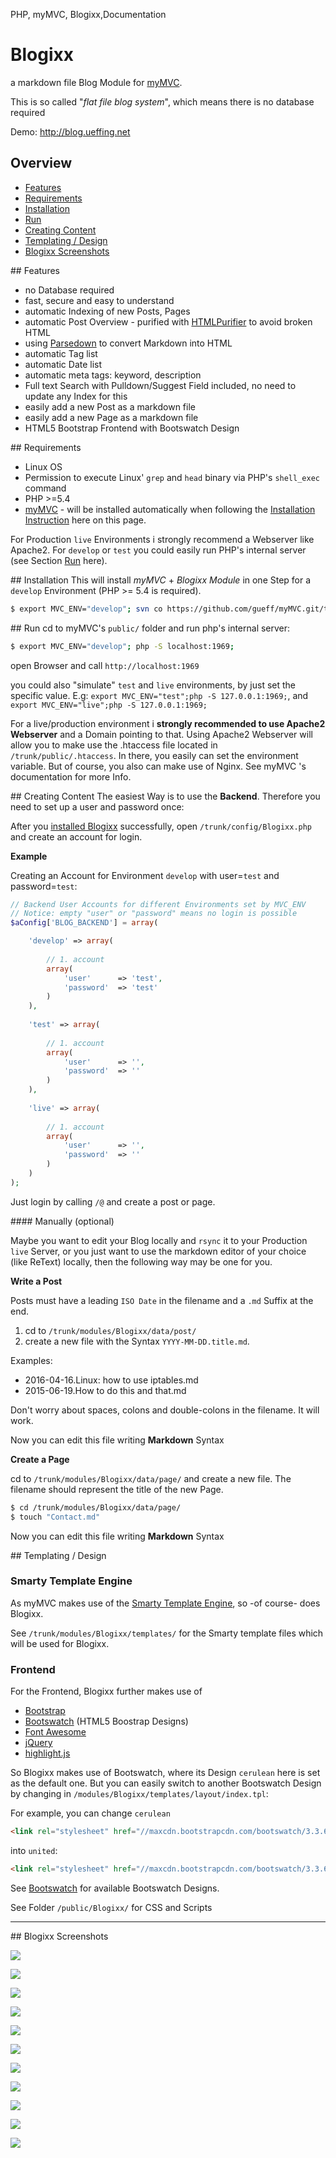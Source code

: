 <tag>PHP, myMVC, Blogixx,Documentation</tag>

# Blogixx 
a markdown file Blog Module for [myMVC](https://www.mymvc.org/).

This is so called "_flat file blog system_", which means there is no database required

Demo: http://blog.ueffing.net

## Overview
- [Features](#Features)
- [Requirements](#Requirements)
- [Installation](#Installation)
- [Run](#Run)
- [Creating Content](#Creating-Content)
- [Templating / Design](#Templating)
- [Blogixx Screenshots](#Blogixx-Screenshot)

##<a name="Features"></a> Features
- no Database required
- fast, secure and easy to understand
- automatic Indexing of new Posts, Pages
- automatic Post Overview - purified with [HTMLPurifier](http://htmlpurifier.org/) to avoid broken HTML
- using [Parsedown](https://github.com/erusev/parsedown) to convert Markdown into HTML
- automatic Tag list
- automatic Date list 
- automatic meta tags: keyword, description
- Full text Search with Pulldown/Suggest Field included, no need to update any Index for this
- easily add a new Post as a markdown file
- easily add a new Page as a markdown file
- HTML5 Bootstrap Frontend with Bootswatch Design

##<a name="Requirements"></a> Requirements
- Linux OS
- Permission to execute Linux' `grep` and `head` binary via PHP's `shell_exec` command
- PHP >=5.4
- [myMVC](https://www.mymvc.org/) - will be installed automatically when following the [Installation Instruction](#Installation) here on this page.

For Production `live` Environments i strongly recommend a Webserver like Apache2. For `develop` or `test` you could easily run PHP's internal server (see Section [Run](#Run) here).

##<a name="Installation"></a> Installation
This will install _myMVC_ + _Blogixx Module_ in one Step for a `develop` Environment (PHP >= 5.4 is required).
~~~bash
$ export MVC_ENV="develop"; svn co https://github.com/gueff/myMVC.git/trunk/ myMVC; cd myMVC/public; php index.php; cd ../modules; svn co https://github.com/gueff/Blogixx.git/trunk/ Blogixx; cd Blogixx; ./install.sh;
~~~

##<a name="Run"></a> Run
cd to myMVC's `public/` folder and run php's internal server: 
~~~bash
$ export MVC_ENV="develop"; php -S localhost:1969;
~~~    
open Browser and call `http://localhost:1969`

you could also "simulate" `test` and `live` environments, by just set the specific value. E.g: `export MVC_ENV="test";php -S 127.0.0.1:1969;`, and `export MVC_ENV="live";php -S 127.0.0.1:1969;`

For a live/production environment i **strongly recommended to use Apache2 Webserver** and a Domain pointing to that. Using Apache2 Webserver will allow you to make use the .htaccess file located in `/trunk/public/.htaccess`. In there, you easily can set the environment variable. But of course, you also can make use of Nginx. See myMVC 's documentation for more Info.

##<a name="Creating-Content"></a> Creating Content
The easiest Way is to use the **Backend**. Therefore you need to set up a user and password once: 

After you [installed Blogixx](#Installation) successfully, open `/trunk/config/Blogixx.php` and create an account for login. 

**Example** 

Creating an Account for Environment `develop` with user=`test` and password=`test`:
~~~php
// Backend User Accounts for different Environments set by MVC_ENV
// Notice: empty "user" or "password" means no login is possible
$aConfig['BLOG_BACKEND'] = array(

	'develop' => array(
		
		// 1. account
		array(
			'user' 		=> 'test', 
			'password' 	=> 'test'
		)
	),
	
	'test' => array(
		
		// 1. account
		array(
			'user' 		=> '', 
			'password' 	=> ''
		)
	),
	
	'live' => array(
		
		// 1. account
		array(
			'user' 		=> '', 
			'password' 	=> ''
		)	
	)
);
~~~

Just login by calling `/@` and create a post or page.


####<a name="Creating-Content-manually"></a> Manually (optional)

Maybe you want to edit your Blog locally and `rsync` it to your Production `live` Server, or you just want to use the markdown editor of your choice (like ReText) locally, then the following way may be one for you. 

**<a name="WriteAPost"></a> Write a Post**

Posts must have a leading `ISO Date` in the filename and a `.md` Suffix at the end.

1. cd to `/trunk/modules/Blogixx/data/post/` 
2. create a new file with the Syntax `YYYY-MM-DD.title.md`. 

Examples:
- 2016-04-16.Linux: how to use iptables.md
- 2015-06-19.How to do this and that.md

   
Don't worry about spaces, colons and double-colons in the filename. It will work. 

Now you can edit this file writing **Markdown** Syntax

**<a name="CreateAPage"></a> Create a Page**

cd to `/trunk/modules/Blogixx/data/page/` and create a new file. The filename should represent the title of the new Page.
~~~bash
$ cd /trunk/modules/Blogixx/data/page/
$ touch "Contact.md"
~~~
Now you can edit this file writing **Markdown** Syntax

##<a name="Templating"></a> Templating / Design

### Smarty Template Engine
As myMVC makes use of the [Smarty Template Engine](http://www.smarty.net/), so -of course- does Blogixx.

See `/trunk/modules/Blogixx/templates/` for the Smarty template files which will be used for Blogixx.

### Frontend
For the Frontend, Blogixx further makes use of 

- [Bootstrap](http://getbootstrap.com/)
- [Bootswatch](http://bootswatch.com/) (HTML5 Boostrap Designs)
- [Font Awesome](http://fortawesome.github.io/Font-Awesome/)
- [jQuery](https://jquery.com/)
- [highlight.js](https://highlightjs.org/)

So Blogixx makes use of Bootswatch, where its Design `cerulean` here is set as the default one. 
But you can easily switch to another Bootswatch Design by changing in `/modules/Blogixx/templates/layout/index.tpl`:

For example, you can change `cerulean`
~~~html
<link rel="stylesheet" href="//maxcdn.bootstrapcdn.com/bootswatch/3.3.6/cerulean/bootstrap.min.css">
~~~
into `united`:
~~~html
<link rel="stylesheet" href="//maxcdn.bootstrapcdn.com/bootswatch/3.3.6/united/bootstrap.min.css">
~~~
   
See  [Bootswatch](http://bootswatch.com/) for available Bootswatch Designs.

See Folder `/public/Blogixx/` for CSS and Scripts

___

##<a name="Blogixx-Screenshot"></a> Blogixx Screenshots

![](/Blogixx/images/screenshot9.png)

![](/Blogixx/images/screenshot10.png)

![](/Blogixx/images/screenshot11.png)

![](/Blogixx/images/screenshot7.png)

![](/Blogixx/images/screenshot1.png)

![](/Blogixx/images/screenshot2.png)

![](/Blogixx/images/screenshot3.png)

![](/Blogixx/images/screenshot4.png)

![](/Blogixx/images/screenshot5.png)

![](/Blogixx/images/screenshot6.png)

![](/Blogixx/images/screenshot12.png)

